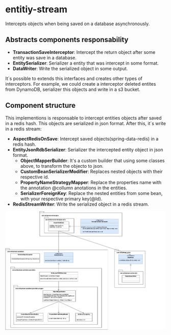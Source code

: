 # entitiy-stream
Intercepts objects when being saved on a database asynchronously.


 ## Abstracts components responsability
- **TransactionSaveInterceptor**: Intercept the return object after some entity was save in a database.
- **EntitySerializer**: Serializer a entity that was intercept in some format.
- **DataWriter**: Write the serialized object in some output.

It´s possible to extends this interfaces and creates other types of interceptors. For example, we could create a interceptor deleted entites from DynamoDB, serializer this objects and write in a s3 bucket.


## Component structure
This implementions is responsable to intercept entities objects after saved in a redis hash. This objects are serialized in json format. After this, it´s write in a redis stream:
- **AspectRedisOnSave**: Intercept saved objects(spring-data-redis) in a redis hash.
- **EntityJsonRdbSerializer**: Serializer the intercepted entity object in json format.
    - **ObjectMapperBuilder**: It's a custom builder that using some classes above, to transform the objecto to json.
    - **CustomBeanSerializerModifier**: Replaces nested objects with their respective id. 
    - **PropertyNameStrategyMapper**: Replace the properties name with the annotation @collumn anotations in the entities.
    - **SerializerForeignKey**: Replace the nested entities from some bean, with your respective primary key(@Id). 
- **RedisStreamWriter**: Write the serialized object in a redis stream.

![Diagram](https://github.com/diegolucasilva/entitiy-stream/blob/master/entity-stream.jpg)

 
 
 
 
 
 
  ## 
 
 



